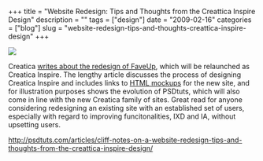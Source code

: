 +++
title = "Website Redesign: Tips and Thoughts from the Creattica Inspire Design"
description = ""
tags = ["design"]
date = "2009-02-16"
categories = ["blog"]
slug = "website-redesign-tips-and-thoughts-creattica-inspire-design"
+++



  <div class="notebook-screenshot"><a href="http://psdtuts.com/articles/cliff-notes-on-a-website-redesign-tips-and-thoughts-from-the-creattica-inspire-design/"><img src="//media.konigi.com/notebook/creatica-inspire-redesign.jpg" class="notebook-image" /></a></div><p>Creatica <a href="http://psdtuts.com/articles/cliff-notes-on-a-website-redesign-tips-and-thoughts-from-the-creattica-inspire-design/">writes about the redesign of FaveUp</a>, which will be relaunched as Creatica Inspire. The lengthy article discusses the process of designing Creatica Inspire and includes links to <a href="http://superpreviewer.com/inspire/">HTML mockups</a> for the new site, and for illustration purposes shows the evolution of PSDtuts, which will also come in line with the new Creatica family of sites. Great read for anyone considering redesigning an existing site with an established set of users, especially with regard to improving funcitonalities, IXD and IA, without upsetting users.</p>
    
  <a href="http://psdtuts.com/articles/cliff-notes-on-a-website-redesign-tips-and-thoughts-from-the-creattica-inspire-design/">http://psdtuts.com/articles/cliff-notes-on-a-website-redesign-tips-and-thoughts-from-the-creattica-inspire-design/</a>

